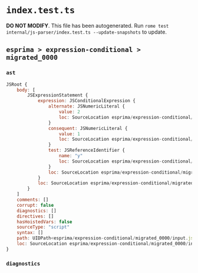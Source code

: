 # `index.test.ts`

**DO NOT MODIFY**. This file has been autogenerated. Run `rome test internal/js-parser/index.test.ts --update-snapshots` to update.

## `esprima > expression-conditional > migrated_0000`

### `ast`

```javascript
JSRoot {
	body: [
		JSExpressionStatement {
			expression: JSConditionalExpression {
				alternate: JSNumericLiteral {
					value: 2
					loc: SourceLocation esprima/expression-conditional/migrated_0000/input.js 1:8-1:9
				}
				consequent: JSNumericLiteral {
					value: 1
					loc: SourceLocation esprima/expression-conditional/migrated_0000/input.js 1:4-1:5
				}
				test: JSReferenceIdentifier {
					name: "y"
					loc: SourceLocation esprima/expression-conditional/migrated_0000/input.js 1:0-1:1 (y)
				}
				loc: SourceLocation esprima/expression-conditional/migrated_0000/input.js 1:0-1:9
			}
			loc: SourceLocation esprima/expression-conditional/migrated_0000/input.js 1:0-1:9
		}
	]
	comments: []
	corrupt: false
	diagnostics: []
	directives: []
	hasHoistedVars: false
	sourceType: "script"
	syntax: []
	path: UIDPath<esprima/expression-conditional/migrated_0000/input.js>
	loc: SourceLocation esprima/expression-conditional/migrated_0000/input.js 1:0-2:0
}
```

### `diagnostics`

```

```
